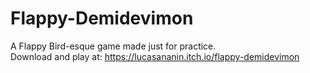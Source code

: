 # Flappy-Demidevimon
A Flappy Bird-esque game made just for practice.<br>
Download and play at: https://lucasananin.itch.io/flappy-demidevimon
